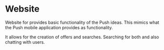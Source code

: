 # Website

Website for provides basic functionality of the Push ideas. This mimics
what the Push mobile application provides as functionality.

It allows for the creation of offers and searches. Searching for both and
also chatting with users.
